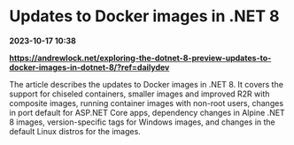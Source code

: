 # Updates to Docker images in .NET 8

**2023-10-17 10:38**

**https://andrewlock.net/exploring-the-dotnet-8-preview-updates-to-docker-images-in-dotnet-8/?ref=dailydev**

The article describes the updates to Docker images in .NET 8. It covers the support for chiseled containers, smaller images and improved R2R with composite images, running container images with non-root users, changes in port default for ASP.NET Core apps, dependency changes in Alpine .NET 8 images, version-specific tags for Windows images, and changes in the default Linux distros for the images.
